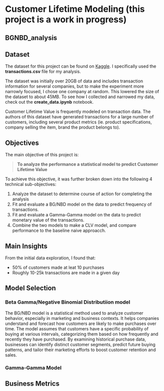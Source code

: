 # Customer Lifetime Modeling (this project is a work in progress)

## **BGNBD_analysis**

## Dataset

The dataset for this project can be found on [Kaggle](https://www.kaggle.com/c/acquire-valued-shoppers-challenge/data). I specifically used the **transactions.csv** file for my analysis.

The dataset was initially over 20GB of data and includes transaction information for several companies, but to make the experiment more narrowly focused, I chose one company at random. This lowered the size of the dataset to about 45MB. To see how I collected and narrowed my data, check out the **create_data.ipynb** notebook.

Customer Lifetime Value is frequently modeled on transaction data. The authors of this dataset have generated transactions for a large number of customers, including several product metrics (ie. product specifications, company selling the item, brand the product belongs to).

## Objectives

The main objective of this project is:

> **To analyze the performance a statistical model to predict Customer Lifetime Value**

To achieve this objective, it was further broken down into the following 4 technical sub-objectives:

1. Analyze the dataset to determine course of action for completing the analysis
2. Fit and evaluate a BG/NBD model on the data to predict frequency of transactions.
3. Fit and evaluate a Gamma-Gamma model on the data to predict monetary value of the transactions.
4. Combine the two models to make a CLV model, and compare performance to the baseline naive approacch.

## Main Insights

From the initial data exploration, I found that:

* 50% of customers made at leat 10 purchases
* Roughly 10-25k transactions are made in a given day

## Model Selection

### Beta Gamma/Negative Binomial Distributiion model

The BG/NBD model is a statistical method used to analyze customer behavior, especially in marketing and business contexts. It helps companies understand and forecast how customers are likely to make purchases over time. The model assumes that customers have a specific probability of buying at various intervals, categorizing them based on how frequently and recently they have purchased. By examining historical purchase data, businesses can identify distinct customer segments, predict future buying patterns, and tailor their marketing efforts to boost customer retention and sales.

### Gamma-Gamma Model

## Business Metrics


